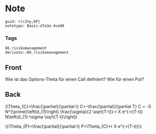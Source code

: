 # Note
```
guid: rrc2%y,6P|
notetype: Basic-d7a3e-4ce08
```

### Tags
```
06_risikomanagement
derivate::06_risikomanagement
```

## Front
Wie ist das Options-Theta für einen Call definiert? Wie für einen Put?

## Back
\(\Theta_{C}=\frac{\partial}{\partial t}
C=-\frac{\partial}{\partial T} C = -S N^{\prime}\left(d_{1}\right)
\frac{\sigma}{2 \sqrt{T-t}}-r X e^{-r(T-t)} N\left(d_{1}-\sigma
\sqrt{T-t}\right)\)
<div>
  \(\Theta_{P}=\frac{\partial}{\partial t} P=\Theta_{C}+r X
  e^{-r(T-t)}\)
</div>
